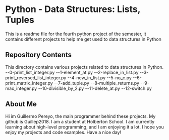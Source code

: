 # Python - Data Structures: Lists, Tuples

This is a readme file for the fourth python project of the semester, it contains different projects to help me get used to data structures in Python

## Repository Contents

This directory contains various projects related to data structures in Python.
--0-print_list_integer.py
--1-element_at.py
--2-replace_in_list.py
--3-print_reversed_list_integer.py
--4-new_in_list.py
--5-no_c.py
--6-print_matrix_integer.py
--7-add_tuple.py
--8-multiple_returns.py
--9-max_integer.py
--10-divisible_by_2.py
--11-delete_at.py
--12-switch.py

## About Me

Hi im Guillermo Pereyo, the main programmer behind these projects. My github is Guillep2018. I am a student at Holberton School. I am currently learning about high-level programming, and I am enjoying it a lot. I hope you enjoy my projects and code examples. Have a nice day!

